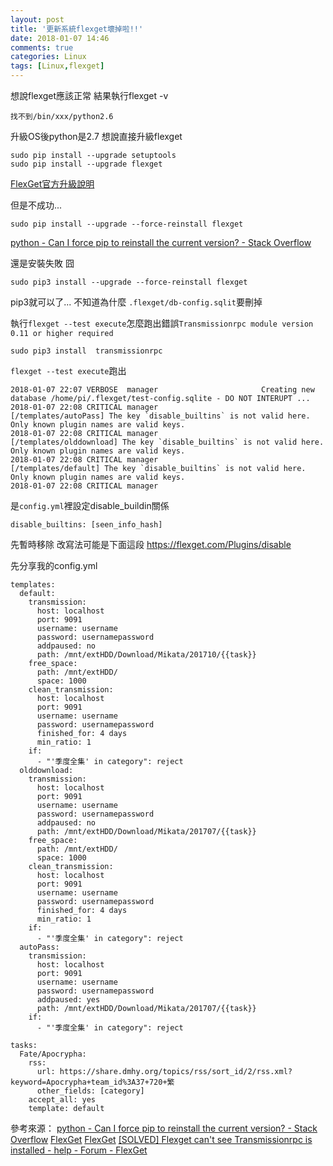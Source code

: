 ```yaml
---
layout: post
title: '更新系統flexget壞掉啦!!'
date: 2018-01-07 14:46
comments: true
categories: Linux
tags: [Linux,flexget]
---
```

想說flexget應該正常
結果執行flexget -v
```
找不到/bin/xxx/python2.6
```

<!--more-->

升級OS後python是2.7
想說直接升級flexget
```
sudo pip install --upgrade setuptools
sudo pip install --upgrade flexget
```
[FlexGet官方升級說明](https://flexget.com/Upgrade)

但是不成功...

```
sudo pip install --upgrade --force-reinstall flexget
```
[python - Can I force pip to reinstall the current version? - Stack Overflow](https://stackoverflow.com/questions/19548957/can-i-force-pip-to-reinstall-the-current-version)

還是安裝失敗 囧

```
sudo pip3 install --upgrade --force-reinstall flexget
```
pip3就可以了... 不知道為什麼
`.flexget/db-config.sqlit`要刪掉


執行`flexget --test execute`怎麼跑出錯誤`Transmissionrpc module version 0.11 or higher required`
```
sudo pip3 install  transmissionrpc
```



`flexget --test execute`跑出
```
2018-01-07 22:07 VERBOSE  manager                       Creating new database /home/pi/.flexget/test-config.sqlite - DO NOT INTERUPT ...
2018-01-07 22:08 CRITICAL manager                       [/templates/autoPass] The key `disable_builtins` is not valid here. Only known plugin names are valid keys.
2018-01-07 22:08 CRITICAL manager                       [/templates/olddownload] The key `disable_builtins` is not valid here. Only known plugin names are valid keys.
2018-01-07 22:08 CRITICAL manager                       [/templates/default] The key `disable_builtins` is not valid here. Only known plugin names are valid keys.
2018-01-07 22:08 CRITICAL manager
```


是`config.yml`裡設定disable_buildin關係
```
disable_builtins: [seen_info_hash]
```
先暫時移除
改寫法可能是下面這段
https://flexget.com/Plugins/disable

先分享我的config.yml
```
templates:
  default:
    transmission:
      host: localhost
      port: 9091
      username: username
      password: usernamepassword
      addpaused: no
      path: /mnt/extHDD/Download/Mikata/201710/{{task}}
    free_space:
      path: /mnt/extHDD/
      space: 1000
    clean_transmission:
      host: localhost
      port: 9091
      username: username
      password: usernamepassword
      finished_for: 4 days
      min_ratio: 1
    if:
      - "'季度全集' in category": reject
  olddownload:
    transmission:
      host: localhost
      port: 9091
      username: username
      password: usernamepassword
      addpaused: no
      path: /mnt/extHDD/Download/Mikata/201707/{{task}}
    free_space:
      path: /mnt/extHDD/
      space: 1000
    clean_transmission:
      host: localhost
      port: 9091
      username: username
      password: usernamepassword
      finished_for: 4 days
      min_ratio: 1
    if:
      - "'季度全集' in category": reject
  autoPass:
    transmission:
      host: localhost
      port: 9091
      username: username
      password: usernamepassword
      addpaused: yes
      path: /mnt/extHDD/Download/Mikata/201707/{{task}}
    if:
      - "'季度全集' in category": reject

tasks:
  Fate/Apocrypha:
    rss:
      url: https://share.dmhy.org/topics/rss/sort_id/2/rss.xml?keyword=Apocrypha+team_id%3A37+720+繁
      other_fields: [category]
    accept_all: yes
    template: default
```

參考來源：
[python - Can I force pip to reinstall the current version? - Stack Overflow](https://stackoverflow.com/questions/19548957/can-i-force-pip-to-reinstall-the-current-version)
[FlexGet](https://flexget.com/Plugins/disable)
[FlexGet](https://flexget.com/Upgrade)
[[SOLVED] Flexget can't see Transmissionrpc is installed - help - Forum - FlexGet](https://discuss.flexget.com/t/solved-flexget-cant-see-transmissionrpc-is-installed/2508)